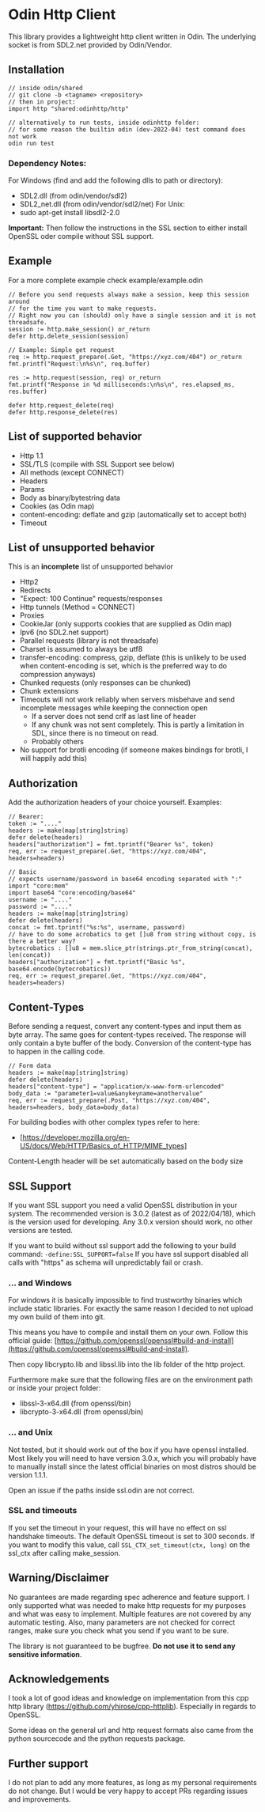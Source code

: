 # Odin Http Client
This library provides a lightweight http client written in Odin. The underlying socket is from SDL2.net provided by Odin/Vendor. 


## Installation
```
// inside odin/shared
// git clone -b <tagname> <repository>
// then in project:
import http "shared:odinhttp/http"

// alternatively to run tests, inside odinhttp folder:
// for some reason the builtin odin (dev-2022-04) test command does not work
odin run test
```

### Dependency Notes:
For Windows (find and add the following dlls to path or directory):
- SDL2.dll (from odin/vendor/sdl2)
- SDL2_net.dll (from odin/vendor/sdl2/net)
For Unix:
- sudo apt-get install libsdl2-2.0

**Important:** Then follow the instructions in the SSL section to either install OpenSSL oder compile without SSL support.

## Example
For a more complete example check example/example.odin
```
// Before you send requests always make a session, keep this session around
// for the time you want to make requests.
// Right now you can (should) only have a single session and it is not threadsafe.
session := http.make_session() or_return
defer http.delete_session(session)

// Example: Simple get request
req := http.request_prepare(.Get, "https://xyz.com/404") or_return
fmt.printf("Request:\n%s\n", req.buffer)

res := http.request(session, req) or_return
fmt.printf("Response in %d milliseconds:\n%s\n", res.elapsed_ms, res.buffer)

defer http.request_delete(req)
defer http.response_delete(res)
```

## List of supported behavior
- Http 1.1
- SSL/TLS (compile with SSL Support see below)
- All methods (except CONNECT)
- Headers
- Params
- Body as binary/bytestring data
- Cookies (as Odin map)
- content-encoding: deflate and gzip (automatically set to accept both)
- Timeout

## List of unsupported behavior
This is an **incomplete** list of unsupported behavior
- Http2
- Redirects
- "Expect: 100 Continue" requests/responses 
- Http tunnels (Method = CONNECT)
- Proxies
- CookieJar (only supports cookies that are supplied as Odin map)
- Ipv6 (no SDL2.net support)
- Parallel requests (library is not threadsafe)
- Charset is assumed to always be utf8
- transfer-encoding: compress, gzip, deflate (this is unlikely to be used when content-encoding is set, which is the preferred way to do compression anyways)
- Chunked requests (only responses can be chunked)
- Chunk extensions
- Timeouts will not work reliably when servers misbehave and send incomplete messages while keeping the connection open
    - If a server does not send crlf as last line of header
    - If any chunk was not sent completely. This is partly a limitation in SDL, since there is no timeout on read.
    - Probably others
- No support for brotli encoding (if someone makes bindings for brotli, I will happily add this)

## Authorization
Add the authorization headers of your choice yourself. Examples:
```
// Bearer:
token := "...."
headers := make(map[string]string)
defer delete(headers)
headers["authorization"] = fmt.tprintf("Bearer %s", token)
req, err := request_prepare(.Get, "https://xyz.com/404", headers=headers)

// Basic
// expects username/password in base64 encoding separated with ":"
import "core:mem"
import base64 "core:encoding/base64"
username := "...."
password := "...."
headers := make(map[string]string)
defer delete(headers)
concat := fmt.tprintf("%s:%s", username, password)
// have to do some acrobatics to get []u8 from string without copy, is there a better way?
bytecrobatics : []u8 = mem.slice_ptr(strings.ptr_from_string(concat), len(concat))
headers["authorization"] = fmt.tprintf("Basic %s", base64.encode(bytecrobatics))
req, err := request_prepare(.Get, "https://xyz.com/404", headers=headers)
```

## Content-Types
Before sending a request, convert any content-types and input them as byte array. The same goes for content-types received. The response will only contain a byte buffer of the body. Conversion of the content-type has to happen in the calling code.

```
// Form data
headers := make(map[string]string)
defer delete(headers)
headers["content-type"] = "application/x-www-form-urlencoded"
body_data := "parameter1=value&anykeyname=anothervalue"
req, err := request_prepare(.Post, "https://xyz.com/404", headers=headers, body_data=body_data)
```

For building bodies with other complex types refer to here:
- [https://developer.mozilla.org/en-US/docs/Web/HTTP/Basics_of_HTTP/MIME_types]

Content-Length header will be set automatically based on the body size

## SSL Support 
If you want SSL support you need a valid OpenSSL distribution in your system. 
The recommended version is 3.0.2 (latest as of 2022/04/18), which is the version used for developing. Any 3.0.x version should work, no other versions are tested.

If you want to build without ssl support add the following to your build command:
```-define:SSL_SUPPORT=false```
If you have ssl support disabled all calls with "https" as schema will unpredictably fail or crash.


### ... and Windows
For windows it is basically impossible to find trustworthy binaries which include static libraries. For exactly the same reason I decided to not upload my own build of them into git.

This means you have to compile and install them on your own. Follow this official guide: [https://github.com/openssl/openssl#build-and-install](https://github.com/openssl/openssl#build-and-install).

Then copy libcrypto.lib and libssl.lib into the lib folder of the http project.

Furthermore make sure that the following files are on the environment path or inside your project folder:
- libssl-3-x64.dll (from openssl/bin)
- libcrypto-3-x64.dll (from openssl/bin)

### ... and Unix
Not tested, but it should work out of the box if you have openssl installed. Most likely you will need to have version 3.0.x, which you will probably have to manually install since the latest official binaries on most distros should be version 1.1.1.

Open an issue if the paths inside ssl.odin are not correct.

### SSL and timeouts
If you set the timeout in your request, this will have no effect on ssl handshake timeouts. The default OpenSSL timeout is set to 300 seconds. If you want to modify this value, call `SSL_CTX_set_timeout(ctx, long)` on the ssl_ctx after calling make_session.

## Warning/Disclaimer
No guarantees are made regarding spec adherence and feature support. I only supported what was needed to make http requests for my purposes and what was easy to implement. Multiple features are not covered by any automatic testing. Also, many parameters are not checked for correct ranges, make sure you check what you send if you want to be sure. 

The library is not guaranteed to be bugfree. **Do not use it to send any sensitive information**.

## Acknowledgements
I took a lot of good ideas and knowledge on implementation from this cpp http library (https://github.com/yhirose/cpp-httplib). Especially in regards to OpenSSL.

Some ideas on the general url and http request formats also came from the python sourcecode and the python requests package.

## Further support
I do not plan to add any more features, as long as my personal requirements do not change. But I would be very happy to accept PRs regarding issues and improvements.

